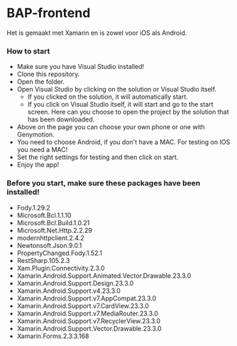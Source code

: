 # BAP-frontend
Het is gemaakt met Xamarin en is zowel voor iOS als Android. 

### How to start
* Make sure you have Visual Studio installed!
* Clone this repository.
* Open the folder.
* Open Visual Studio by clicking on the solution or Visual Studio itself.
	* If you clicked on the solution, it will automatically start.
	* If you click on Visual Studio itself, it will start and go to the start screen. Here can you choose to open the project by the solution that has been downloaded. 
* Above on the page you can choose your own phone or one with Genymotion. 
* You need to choose Android, if you don't have a MAC. For testing on IOS you need a MAC! 
* Set the right settings for testing and then click on start.
* Enjoy the app!

### Before you start, make sure these packages have been installed!
* Fody.1.29.2
* Microsoft.Bcl.1.1.10
* Microsoft.Bcl.Build.1.0.21
* Microsoft.Net.Http.2.2.29
* modernhttpclient.2.4.2
* Newtonsoft.Json.9.0.1
* PropertyChanged.Fody.1.52.1
* RestSharp.105.2.3
* Xam.Plugin.Connectivity.2.3.0
* Xamarin.Android.Support.Animated.Vector.Drawable.23.3.0
* Xamarin.Android.Support.Design.23.3.0
* Xamarin.Android.Support.v4.23.3.0
* Xamarin.Android.Support.v7.AppCompat.23.3.0
* Xamarin.Android.Support.v7.CardView.23.3.0
* Xamarin.Android.Support.v7.MediaRouter.23.3.0
* Xamarin.Android.Support.v7.RecyclerView.23.3.0
* Xamarin.Android.Support.Vector.Drawable.23.3.0
* Xamarin.Forms.2.3.3.168
 
 
